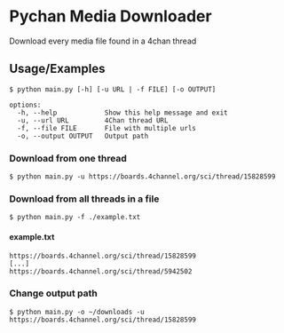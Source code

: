 
# Pychan Media Downloader

Download every media file found in a 4chan thread

## Usage/Examples

```
$ python main.py [-h] [-u URL | -f FILE] [-o OUTPUT]

options:
  -h, --help            Show this help message and exit
  -u, --url URL         4Chan thread URL
  -f, --file FILE       File with multiple urls
  -o, --output OUTPUT   Output path
```
### Download from one thread
```
$ python main.py -u https://boards.4channel.org/sci/thread/15828599
```

### Download from all threads in a file
```
$ python main.py -f ./example.txt
```
#### example.txt
```
https://boards.4channel.org/sci/thread/15828599
[...]
https://boards.4channel.org/sci/thread/5942502
```

### Change output path
```
$ python main.py -o ~/downloads -u https://boards.4channel.org/sci/thread/15828599
```
